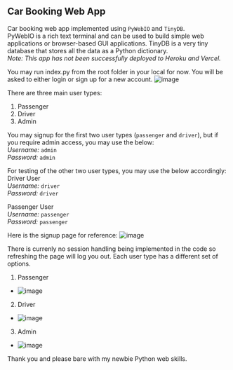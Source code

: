 ## Car Booking Web App 
Car booking web app implemented using `PyWebIO` and `TinyDB`. <br />
PyWebIO is a rich text terminal and can be used to build simple web applications or browser-based GUI applications. TinyDB is a very tiny database that stores all the data as a Python dictionary. <br />
_Note: This app has not been successfully deployed to Heroku and Vercel._

You may run index.py from the root folder in your local for now. 
You will be asked to either login or sign up for a new account.
![image](https://user-images.githubusercontent.com/102983286/167590144-674b0519-1720-459e-933f-396723d87a7c.png)

There are three main user types:
1. Passenger
2. Driver
3. Admin

You may signup for the first two user types (`passenger` and `driver`), but if you require admin access, you may use the below:<br />
_Username:_ `admin` <br />
_Password:_ `admin` <br />

For testing of the other two user types, you may use the below accordingly: <br />
Driver User <br />
_Username:_ `driver` <br />
_Password:_ `driver` <br />

Passenger User <br />
_Username:_ `passenger` <br />
_Password:_ `passenger` <br />

Here is the signup page for reference:
![image](https://user-images.githubusercontent.com/102983286/167591247-ac2b09dc-5597-4a57-bf27-e75383cf2f19.png)

There is currenly no session handling being implemented in the code so refreshing the page will log you out.
Each user type has a different set of options.

1. Passenger
* ![image](https://user-images.githubusercontent.com/102983286/167591577-bc98e004-368d-4530-a92d-2953da291647.png)
2. Driver
* ![image](https://user-images.githubusercontent.com/102983286/167591721-6d4eaf34-4a9e-4228-af54-651ad20651cd.png)
3. Admin
* ![image](https://user-images.githubusercontent.com/102983286/167591613-3d1d37e9-2743-42a8-994b-ae178dccc7d0.png)

Thank you and please bare with my newbie Python web skills.
